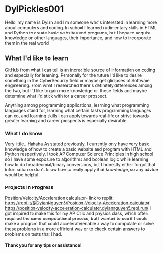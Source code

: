 # DylPickles001

Hello, my name is Dylan and I'm someone who's interested in learning more about computers and coding. In school I learned rudimentary skills in HTML and Python to create basic websites and programs, but I hope to acquire knowledge on other languages, their importance, and how to incorporate them in the real world. 

## What I'd like to learn

GitHub from what I can tell is an incredible source of information on coding and especially for learning. Personally for the future I'd like to desire something in the CyberSecurity field or maybe get glimpses of Software engineering. From what I researched there's definitely differences among the two, but I'd like to gain more knowledge on these fields and maybe determine what I'd stick with for a career prospect.

Anything among programming applications, learning what programming languages stand for, learning what certain tasks programming languages can do, and learning skills I can apply towards real-life or strive towards greater learning and career prospects is especially desirable.

### What I do know

Very little.. Hahaha 
As stated previously, I currently only have very basic knowledge of how to create a basic website and program with HTML and Python respectively. I took AP Computer Science Principles in high school so I have some exposure to algorithms and boolean logic while learning how to do hexadecmial/binary conversions, but I honestly either forgot that information or don't know how to really apply that knowledge, so any advice would be helpful.

### Projects in Progress

Position/Velocity/Acceleration calculator-
link to replit: https://repl.it/@DylanNguyen5/Position-Velocity-Acceleration-calculator
                https://position-velocity-acceleration-calculator.dylannguyen5.repl.run/
I got inspired to make this for my AP Calc and physics class, which often required the same computational process, but I wanted to see if I could make a program that could accelerate/enable a way to computate or solve these problems in a more efficient way or to check certain answers to problems on tests that I had.               

#### Thank you for any tips or assistance!
